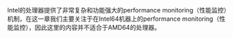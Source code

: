 Intel的处理器提供了非常复杂和功能强大的performance monitoring（性能监控）机制，在这一章我们主要关注于在Intel64机器上的performance monitoring（性能监控），因此这里的内容并不适合于AMD64的处理器。